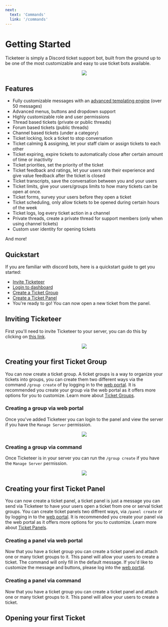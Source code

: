 ```yaml
---
next: 
  text: 'Commands'
  link: '/commands'
---
```

# Getting Started

Ticketeer is simply a Discord ticket support bot, built from the ground up to be one of the most customizable and easy to use ticket bots available. 

<p align="center">
  <img src="/images/simple_demo.gif" class="rounded-md" />
</p>

## Features

- Fully customizable messages with an [advanced templating engine](/template-engine.md) (over 50 messages) 
- Advanced menus, buttons and dropdown support
- Highly customizable role and user permissions 
- Thread based tickets (private or public threads)
- Forum based tickets (public threads)
- Channel based tickets (under a category)
- Ticket locking, lock a ticket to stop conversation 
- Ticket calming & assigning, let your staff claim or assign tickets to each other
- Ticket expiring, expire tickets to automatically close after certain amount of time or inactivity
- Ticket priorities, set the priority of the ticket
- Ticket feedback and ratings, let your users rate their experience and give value feedback after the ticket is closed
- Ticket transcripts, save the conversation between you and your users
- Ticket limits, give your users/groups limits to how many tickets can be open at once.
- Ticket forms, survey your users before they open a ticket
- Ticket scheduling, only allow tickets to be opened during certain hours of the week
- Ticket logs, log every ticket action in a channel
- Private threads, create a private thread for support members (only when using channel tickets)
- Custom user identity for opening tickets

And more!

## Quickstart

If you are familiar with discord bots, here is a quickstart guide to get you started:

- [Invite Ticketeer](https://ticketeer.dev/invite)
- [Login to dashboard](https://ticketeer.dev/guilds)
- [Create a Ticket Group](#creating-a-group-via-web-portal)
- [Create a Ticket Panel](#creating-a-panel-via-web-portal)
- You're ready to go! You can now open a new ticket from the panel.

## Inviting Ticketeer

First you'll need to invite Ticketeer to your server, you can do this by clicking on [this link](https://ticketeer.dev/invite).

<p align="center">
  <img src="/images/invite.gif" loading="lazy" class="rounded-md" />
</p>


## Creating your first Ticket Group

You can now create a ticket group. A ticket groups is a way to organize your tickets into groups, you can create them two different ways via the command `/group create` of by logging in to the [web portal](https://ticketeer.dev/guilds). It is recommended you create your group via the web portal as it offers more options for you to customize. Learn more about [Ticket Groups](/groups.md).


### Creating a group via web portal

Once you've added Ticketeer you can login to the panel and view the server if you have the  `Manage Server` permission.

<p align="center">
  <img src="/images/create_panel.gif" loading="lazy" class="rounded-md" />
</p>

### Creating a group via command

Once Ticketeer is in your server you can run the `/group create` if you have the `Manage Server` permission.

<p align="center">
  <img src="/images/panel_create_cmd.gif" loading="lazy" class="rounded-md" />
</p>

## Creating your first Ticket Panel
You can now create a ticket panel, a ticket panel is just a message you can send via Ticketeer to have your users open a ticket from one or serval ticket groups. You can create ticket panels two diffrent ways, via `/panel create` or by logging in to the [web portal](https://ticketeer.dev/guilds). It is recommended you create your panel via the web portal as it offers more options for you to customize. Learn more about [Ticket Panels](/panels.md).

### Creating a panel via web portal
Now that you have a ticket group you can create a ticket panel and attach one or many ticket groups to it. This panel will allow your users to create a ticket. The command will only fill in the default message. If you'd like to customize the message and buttons, please log into the [web portal](https://ticketeer.dev/guilds).

### Creating a panel via command
Now that you have a ticket group you can create a ticket panel and attach one or many ticket groups to it. This panel will allow your users to create a ticket.

## Opening your first Ticket


